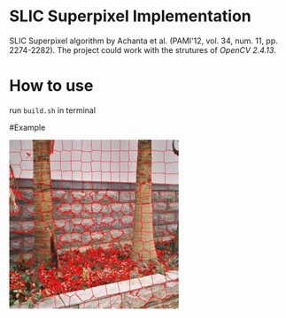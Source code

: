 # SLIC Superpixel Implementation
SLIC Superpixel algorithm by Achanta et al. (PAMI'12, vol. 34, num. 11, pp. 2274-2282).
The project could work with the strutures of *OpenCV 2.4.13*.

# How to use
run `build.sh` in terminal

#Example
<p align="center>
<img src="./ori_tree.jpg" alt="original image"/>

<img src="./tree.jpg" alt="with superpixels"/>

</p>
